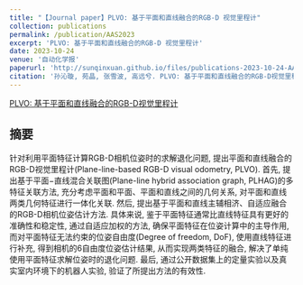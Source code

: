 ```yaml
---
title: "【Journal paper】PLVO: 基于平面和直线融合的RGB-D 视觉里程计"
collection: publications
permalink: /publication/AAS2023
excerpt: 'PLVO: 基于平面和直线融合的RGB-D 视觉里程计'
date: 2023-10-24
venue: '自动化学报'
paperurl: 'http://sunqinxuan.github.io/files/publications-2023-10-24-AAS.pdf'
citation: '孙沁璇, 苑晶, 张雪波, 高远兮. PLVO: 基于平面和直线融合的RGB-D视觉里程计. 自动化学报, 2023, 49(10): 2060−2072.'
---
```


[PLVO: 基于平面和直线融合的RGB-D视觉里程计](http://www.aas.net.cn/cn/article/doi/10.16383/j.aas.c200878)

## 摘要

针对利用平面特征计算RGB-D相机位姿时的求解退化问题, 提出平面和直线融合的RGB-D视觉里程计(Plane-line-based RGB-D visual odometry, PLVO). 首先, 提出基于平面−直线混合关联图(Plane-line hybrid association graph, PLHAG)的多特征关联方法, 充分考虑平面和平面、平面和直线之间的几何关系, 对平面和直线两类几何特征进行一体化关联. 然后, 提出基于平面和直线主辅相济、自适应融合的RGB-D相机位姿估计方法. 具体来说, 鉴于平面特征通常比直线特征具有更好的准确性和稳定性, 通过自适应加权的方法, 确保平面特征在位姿计算中的主导作用, 而对平面特征无法约束的位姿自由度(Degree of freedom, DoF), 使用直线特征进行补充, 得到相机的6自由度位姿估计结果, 从而实现两类特征的融合, 解决了单纯使用平面特征求解位姿时的退化问题. 最后, 通过公开数据集上的定量实验以及真实室内环境下的机器人实验, 验证了所提出方法的有效性.

